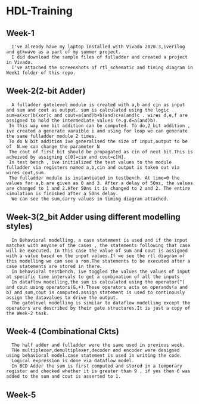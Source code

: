 # HDL-Training
## Week-1
      I've already have my laptop installed with Vivado 2020.3,iverilog and gtkwave as a part of my summer project.
      I did download the sample files of fulladder and created a project in Vivado.
      I've attached the screenshots of rtl_schematic and timing diagram in Week1 folder of this repo.
      
## Week-2(2-bit Adder)
      A fulladder gatelevel module is created with a,b and cin as input and sum and cout as output. sum is calculated using the logic sum=a(xor)b(xor)c and cout=a(and)b+b(and)c+a(and)c . wires d,e,f are assigned to hold the intermediate values (e.g.d=a(and)b).
     In this way one bit addition can be computed. To do,2_bit addition , ive created a generate varaible i and using for loop we can generate the same fulladder module 2 times.
     To do N bit addition ive generalised the size of input,output to be of  N.we can change the parameter N 
     The cout of first bit should be propagated as cin of next bit.This is acheived by assigning c[0]=cin and cout=c[N].
     In test bench , ive initialized the test values to the module fulladder via registers named a,b,cin and output is taken out via wires cout,sum.
     The fulladder module is instantiated in testbench. At time=0 the values for a,b are given as 0 and 3. After a delay of 50ns, the values are changed to 1 and 2.Afer 50ns it is changed to 2 and 2. The entire simulation is finished after a 50ns delay.
      We can see the sum,carry values in timing diagram attached.
      
## Week-3(2_bit Adder using different modelling styles)

      In Behavioral modelling, a case statement is used and if the input matches with anyone of the cases , the statements following that case will be executed. In this case the value of sum and cout is assigned with a value based on the input values.If we see the rtl diagram of this modelling we can see a rom.The statements to be executed after a case statements are stored in there.
      In behavioral testbench, ive toggled the values the values of input at specific time intervals to get a combination of all the inputs
      In dataflow modelling,the sum is calculated using the operator(^) and cout using operators(&,+).These operators acts on operands(a and b) and sum,cout is computed.assign statement is used to continously assign the datavalues to drive the output.
      The gatelevel modelling is similar to dataflow modelling except the operators are described by their gate structures.It is just a copy of the Week-2 task.
      
## Week-4 (Combinational Ckts)
      The half adder and fulladder were the same used in previous week.
      THe multiplexer,demultiplexer,decoder and encoder were designed using behavioral model.case statement is used in writing the code.
      Logical expression is done via dataflow model.
      In BCD Adder the sum is first computed and stored in a temporary register and checked whether it is greater than 9 , if yes then 6 was added to the sum and cout is asserted to 1.
## Week-5

